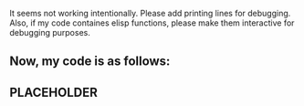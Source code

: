 <!-- ---
!-- title: ./genai/templates/prinT.md
!-- author: ywatanabe
!-- date: 2024-11-14 17:00:30
!-- --- -->

It seems not working intentionally. Please add printing lines for debugging. Also, if my code containes elisp functions, please make them interactive for debugging purposes.

Now, my code is as follows:
----------------------------------------
PLACEHOLDER
----------------------------------------
